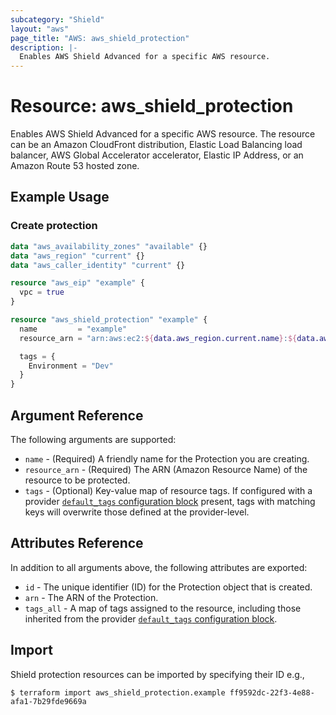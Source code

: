 ```yaml
---
subcategory: "Shield"
layout: "aws"
page_title: "AWS: aws_shield_protection"
description: |-
  Enables AWS Shield Advanced for a specific AWS resource.
---
```


# Resource: aws_shield_protection

Enables AWS Shield Advanced for a specific AWS resource.
The resource can be an Amazon CloudFront distribution, Elastic Load Balancing load balancer, AWS Global Accelerator accelerator, Elastic IP Address, or an Amazon Route 53 hosted zone.

## Example Usage

### Create protection

```terraform
data "aws_availability_zones" "available" {}
data "aws_region" "current" {}
data "aws_caller_identity" "current" {}

resource "aws_eip" "example" {
  vpc = true
}

resource "aws_shield_protection" "example" {
  name         = "example"
  resource_arn = "arn:aws:ec2:${data.aws_region.current.name}:${data.aws_caller_identity.current.account_id}:eip-allocation/${aws_eip.example.id}"

  tags = {
    Environment = "Dev"
  }
}
```

## Argument Reference

The following arguments are supported:

* `name` - (Required) A friendly name for the Protection you are creating.
* `resource_arn` - (Required) The ARN (Amazon Resource Name) of the resource to be protected.
* `tags` - (Optional) Key-value map of resource tags. If configured with a provider [`default_tags` configuration block](/docs/providers/aws/index.html#default_tags-configuration-block) present, tags with matching keys will overwrite those defined at the provider-level.

## Attributes Reference

In addition to all arguments above, the following attributes are exported:

* `id` - The unique identifier (ID) for the Protection object that is created.
* `arn` - The ARN of the Protection.
* `tags_all` - A map of tags assigned to the resource, including those inherited from the provider [`default_tags` configuration block](/docs/providers/aws/index.html#default_tags-configuration-block).

## Import

Shield protection resources can be imported by specifying their ID e.g.,

```
$ terraform import aws_shield_protection.example ff9592dc-22f3-4e88-afa1-7b29fde9669a
```

